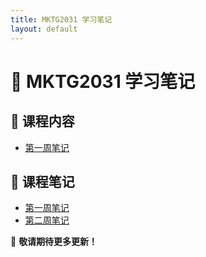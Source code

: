 ```yaml
---
title: MKTG2031 学习笔记
layout: default
---
```


# 📖 MKTG2031 学习笔记

## 📌 课程内容
- [第一周笔记](notes/week1lec)

## 📌 课程笔记
- [第一周笔记](notes/week1.md)
- [第二周笔记](notes/week2.md)


🚀 **敬请期待更多更新！**
